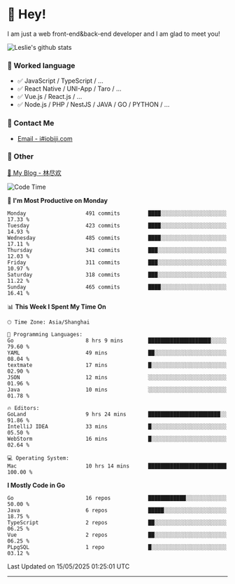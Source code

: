 # 👋 Hey!

I am just a web front-end&back-end developer and I am glad to meet you!

![Leslie's github stats](https://github-readme-stats.vercel.app/api?username=unsafe-ptr&&show_icons=true&&title_color=1abc9c&&icon_color=1abc9c)


### 📝 Worked language

- ✅ JavaScript / TypeScript / ...
- ✅ React Native / UNI-App / Taro / ...
- ✅ Vue.js / React.js / ...
- ✅ Node.js / PHP / NestJS / JAVA / GO / PYTHON / ...

### 📮 Contact Me

- [Email - i#iobiji.com](mailto:i@iobiji.com)


### 🤪 Other

[📌 My Blog - 林尽欢](https://iobiji.com)

<!--START_SECTION:waka-->
![Code Time](http://img.shields.io/badge/Code%20Time-1%2C722%20hrs%2021%20mins-blue)

📅 **I'm Most Productive on Monday** 

```text
Monday                   491 commits         ████░░░░░░░░░░░░░░░░░░░░░   17.33 % 
Tuesday                  423 commits         ████░░░░░░░░░░░░░░░░░░░░░   14.93 % 
Wednesday                485 commits         ████░░░░░░░░░░░░░░░░░░░░░   17.11 % 
Thursday                 341 commits         ███░░░░░░░░░░░░░░░░░░░░░░   12.03 % 
Friday                   311 commits         ███░░░░░░░░░░░░░░░░░░░░░░   10.97 % 
Saturday                 318 commits         ███░░░░░░░░░░░░░░░░░░░░░░   11.22 % 
Sunday                   465 commits         ████░░░░░░░░░░░░░░░░░░░░░   16.41 % 
```


📊 **This Week I Spent My Time On** 

```text
🕑︎ Time Zone: Asia/Shanghai

💬 Programming Languages: 
Go                       8 hrs 9 mins        ████████████████████░░░░░   79.60 % 
YAML                     49 mins             ██░░░░░░░░░░░░░░░░░░░░░░░   08.04 % 
textmate                 17 mins             █░░░░░░░░░░░░░░░░░░░░░░░░   02.90 % 
JSON                     12 mins             ░░░░░░░░░░░░░░░░░░░░░░░░░   01.96 % 
Java                     10 mins             ░░░░░░░░░░░░░░░░░░░░░░░░░   01.78 % 

🔥 Editors: 
GoLand                   9 hrs 24 mins       ███████████████████████░░   91.86 % 
IntelliJ IDEA            33 mins             █░░░░░░░░░░░░░░░░░░░░░░░░   05.50 % 
WebStorm                 16 mins             █░░░░░░░░░░░░░░░░░░░░░░░░   02.64 % 

💻 Operating System: 
Mac                      10 hrs 14 mins      █████████████████████████   100.00 % 
```

**I Mostly Code in Go** 

```text
Go                       16 repos            ████████████░░░░░░░░░░░░░   50.00 % 
Java                     6 repos             █████░░░░░░░░░░░░░░░░░░░░   18.75 % 
TypeScript               2 repos             ██░░░░░░░░░░░░░░░░░░░░░░░   06.25 % 
Vue                      2 repos             ██░░░░░░░░░░░░░░░░░░░░░░░   06.25 % 
PLpgSQL                  1 repo              █░░░░░░░░░░░░░░░░░░░░░░░░   03.12 % 
```




 Last Updated on 15/05/2025 01:25:01 UTC
<!--END_SECTION:waka-->
---

